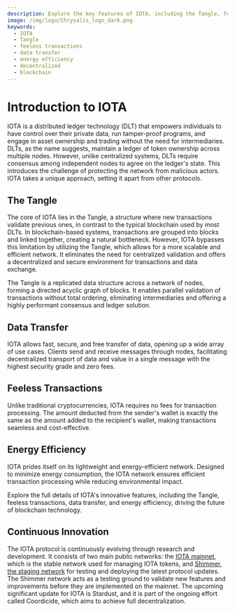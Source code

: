 ```yaml
---
description: Explore the key features of IOTA, including the Tangle, feeless transactions, data transfer, and energy efficiency. Learn how IOTA revolutionizes the blockchain industry with its innovative protocols.
image: /img/logo/Chrysalis_logo_dark.png
keywords:
  - IOTA
  - Tangle
  - feeless transactions
  - data transfer
  - energy efficiency
  - decentralized
  - blockchain
---
```


# Introduction to IOTA

IOTA is a distributed ledger technology (DLT) that empowers individuals to have control over their private data, run
tamper-proof programs, and engage in asset ownership and trading without the need for intermediaries. DLTs, as the name
suggests, maintain a ledger of token ownership across multiple nodes. However, unlike centralized systems, DLTs require
consensus among independent nodes to agree on the ledger's state. This introduces the challenge of protecting the
network from malicious actors. IOTA takes a unique approach, setting it apart from other protocols.

## The Tangle

The core of IOTA lies in the Tangle, a structure where new transactions validate previous ones, in contrast to the
typical blockchain used by most DLTs. In blockchain-based systems, transactions are grouped into blocks and linked
together, creating a natural bottleneck. However, IOTA bypasses this limitation by utilizing the Tangle, which allows
for a more scalable and efficient network. It eliminates the need for centralized validation and offers a decentralized
and secure environment for transactions and data exchange.

The Tangle is a replicated data structure across a network of nodes, forming a directed acyclic graph of blocks. It
enables parallel validation of transactions without total ordering, eliminating intermediaries and offering a highly
performant consensus and ledger solution.

## Data Transfer

IOTA allows fast, secure, and free transfer of data, opening up a wide array of use cases. Clients send and receive
messages through nodes, facilitating decentralized transport of data and value in a single message with the highest
security grade and zero fees.

## Feeless Transactions

Unlike traditional cryptocurrencies, IOTA requires no fees for transaction processing. The amount deducted from the
sender's wallet is exactly the same as the amount added to the recipient's wallet, making transactions seamless and
cost-effective.

## Energy Efficiency

IOTA prides itself on its lightweight and energy-efficient network. Designed to minimize energy consumption, the IOTA
network ensures efficient transaction processing while reducing environmental impact.

Explore the full details of IOTA's innovative features, including the Tangle, feeless transactions, data transfer, and
energy efficiency, driving the future of blockchain technology.

## Continuous Innovation

The IOTA protocol is continuously evolving through research and development. It consists of two main public networks:
the [IOTA mainnet](mainnet.md), which is the stable network used for managing IOTA tokens,
and [Shimmer, the staging network](../shimmer/staging-canary.md) for testing and deploying the latest protocol updates.
The Shimmer network acts as a testing ground to validate new features and improvements before they are implemented on
the mainnet. The upcoming significant update for IOTA is Stardust, and it is part of the ongoing effort called
Coordicide, which aims to achieve full decentralization.
